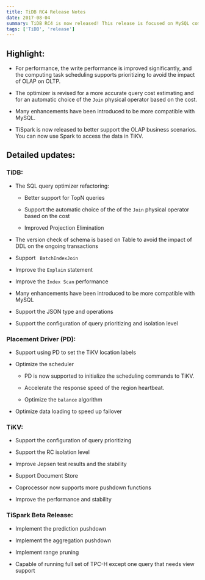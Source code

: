 ```yaml
---
title: TiDB RC4 Release Notes
date: 2017-08-04
summary: TiDB RC4 is now released! This release is focused on MySQL compatibility, SQL optimization, stability, and performance.
tags: ['TiDB', 'release']
---
```


## Highlight:

+ For performance, the write performance is improved significantly, and the computing task scheduling supports prioritizing to avoid the impact of OLAP on OLTP.

+ The optimizer is revised for a more accurate query cost estimating and for an automatic choice of the `Join` physical operator based on the cost.

+ Many enhancements have been introduced to be more compatible with MySQL.

+ TiSpark is now released to better support the OLAP business scenarios. You can now use Spark to access the data in TiKV.

## Detailed updates:

### TiDB:

+ The SQL query optimizer refactoring:

    - Better support for TopN queries

    - Support the automatic choice of the of the `Join` physical operator based on the cost

    - Improved Projection Elimination

+ The version check of schema is based on Table to avoid the impact of DDL on the ongoing transactions

+ Support ` BatchIndexJoin`

+ Improve the `Explain` statement

+ Improve the `Index Scan` performance

+ Many enhancements have been introduced to be more compatible with MySQL

+ Support the JSON type and operations

+ Support the configuration of query prioritizing and isolation level

 

### Placement Driver (PD):

+ Support using PD to set the TiKV location labels

+ Optimize the scheduler

    - PD is now supported to initialize the scheduling commands to TiKV.

    - Accelerate the response speed of the region heartbeat.

    - Optimize the `balance` algorithm

+ Optimize data loading to speed up failover

### TiKV:

+ Support the configuration of query prioritizing

+ Support the RC isolation level

+ Improve Jepsen test results and the stability

+ Support Document Store

+ Coprocessor now supports more pushdown functions

+ Improve the performance and stability

### TiSpark Beta Release:

+ Implement the prediction pushdown

+ Implement the aggregation pushdown

+ Implement range pruning

+ Capable of running full set of TPC-H except one query that needs view support
